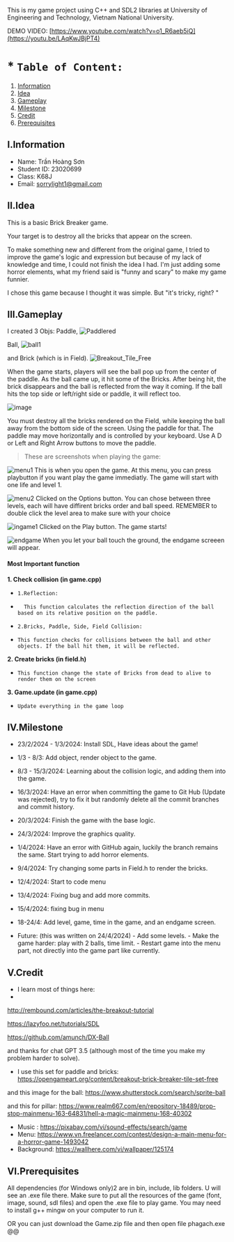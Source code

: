 This is my game project using C++ and SDL2 libraries at University of Engineering and Technology, Vietnam National University.

DEMO VIDEO: [https://www.youtube.com/watch?v=o1_R6aeb5iQ](https://youtu.be/LAqKwJBjPT4)


#  * **`Table of Content:`**

1. [Information](#iinformation)
2. [Idea](#iiidea)
3. [Gameplay](#iiigameplay)
4. [Milestone](#ivmilestone)
5. [Credit](#vcredit)
6. [Prerequisites](#viprerequisites)






 ## **I.Information**
* Name: Trần Hoàng Sơn
* Student ID: 23020699
* Class: K68J
* Email: sorrylight1@gmail.com


## **II.Idea**

This is a basic Brick Breaker game.

Your target is to destroy all the bricks that appear on the screen.

To make something new and different from the original game, I tried to improve the game's logic and expression but because of my lack of knowledge and time, I could not finish the idea I had.
I'm just adding some horror elements, what my friend said is "funny and scary" to make my game funnier.

I chose this game because I thought it was simple. But  "it's tricky, right? "



## **III.Gameplay**


 
I created 3 Objs: 
Paddle,
![Paddlered](https://github.com/johnson1401/BTL/assets/160694445/fff21077-fbd2-418a-9c73-0401b12535c6)

Ball,
![ball1](https://github.com/johnson1401/BTL/assets/160694445/87a05c3c-2173-4e34-bb66-6ac58c09f8cc)


and Brick (which is in Field).
![Breakout_Tile_Free](https://github.com/johnson1401/BTL/assets/160694445/84782624-9675-4432-a14c-c81a76ab6f29)


When the game starts, players will see the ball pop up from the center of the paddle. As the ball came up, it hit some of the Bricks. After being hit, the brick disappears and the ball is reflected from the way it coming. 
If the ball hits the top side or left/right side or paddle, it will reflect too.

![image](https://github.com/johnson1401/BTL/assets/160694445/49dae365-de21-4a60-b417-eba7f13aae8e)




You must destroy all the bricks rendered on the Field, while keeping the ball away from the bottom side of the screen. Using the paddle for that.
The paddle may move horizontally and is controlled by your keyboard. Use A D or Left and Right Arrow buttons to move the paddle.


> These are screenshots when playing the game:


![menu1](https://github.com/johnson1401/BTL/assets/160694445/01034f6e-b475-44c2-a685-18702fba9873)
This is when you open the game. At this menu, you can press playbutton if you want play the game immediatly. The game will start with one life and level 1.

![menu2](https://github.com/johnson1401/BTL/assets/160694445/72c7a3dd-975c-4ef9-8a02-6065a5f4bd76)
Clicked on the Options button. You can chose between three levels, each will have diffirent bricks order and ball speed. REMEMBER to double click the level area to make sure with your choice

![ingame1](https://github.com/johnson1401/BTL/assets/160694445/9d0f7f03-b172-4757-969a-48408d9046b7)
Clicked on the Play button. The game starts!

![endgame](https://github.com/johnson1401/BTL/assets/160694445/c4d9756a-d56a-4e83-a3c4-79a6ce3b86d5)
When you let your ball touch the ground, the endgame screeen will appear.

#### Most Important function
**1. Check collision (in game.cpp)**
*     1.Reflection:
*       This function calculates the reflection direction of the ball based on its relative position on the paddle.
*     2.Bricks, Paddle, Side, Field Collision:
*     This function checks for collisions between the ball and other objects. If the ball hit them, it will be reflected.
**2. Create bricks (in field.h)**
*     This function change the state of Bricks from dead to alive to render them on the screen
    
**3. Game.update (in game.cpp)**
*     Update everything in the game loop





## **IV.Milestone**


* 23/2/2024 - 1/3/2024: Install SDL, Have ideas about the game!
* 1/3 - 8/3: Add object, render object to the game.
* 8/3 - 15/3/2024: Learning about the collision logic, and adding them into the game.
* 16/3/2024: Have an error when committing the game to Git Hub (Update was rejected), try to fix it but randomly delete all the commit branches and commit history.
* 20/3/2024: Finish the game with the base logic.
* 24/3/2024: Improve the graphics quality.
* 1/4/2024: Have an error with GitHub again, luckily the branch remains the same. Start trying to add horror elements.
* 9/4/2024: Try changing some parts in Field.h to render the bricks.
* 12/4/2024: Start to code menu
* 13/4/2024: Fixing bug and add more commits.
* 15/4/2024: fixing bug in menu
* 18-24/4: Add level, game, time in the game, and an endgame screen.
  
* Future: (this was written on 24/4/2024) 
        - Add some levels.
        - Make the game harder: play with 2 balls, time limit.
        - Restart game into the menu part, not directly into the game part like currently.



## **V.Credit**

* I learn most of things here:
* 
http://rembound.com/articles/the-breakout-tutorial

https://lazyfoo.net/tutorials/SDL

https://github.com/amunch/DX-Ball

and thanks for chat GPT 3.5 (although most of the time you make my problem harder to solve).

* I use this set for paddle and bricks: https://opengameart.org/content/breakout-brick-breaker-tile-set-free

and this image for the ball: https://www.shutterstock.com/search/sprite-ball

and this for pillar: https://www.realm667.com/en/repository-18489/prop-stop-mainmenu-163-64831/hell-a-magic-mainmenu-168-40302

* Music : https://pixabay.com/vi/sound-effects/search/game
* Menu: https://www.vn.freelancer.com/contest/design-a-main-menu-for-a-horror-game-1493042
* Background: https://wallhere.com/vi/wallpaper/125174

## **VI.Prerequisites**

All dependencies (for Windows only)2 are in bin, include, lib folders. U will see an .exe file there. 
Make sure to put all the resources of the game (font, image, sound, sdl files) and open the .exe file to play game.
You may need to install g++ mingw on your computer to run it.

OR you can just download the Game.zip file and then open file phagach.exe @@

